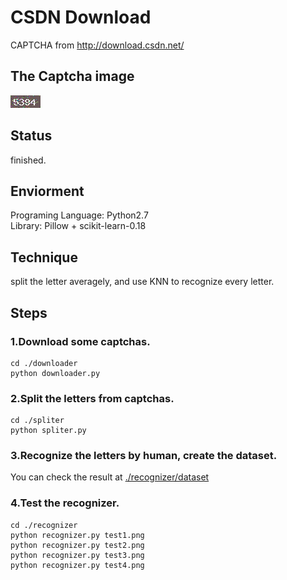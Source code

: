 # CSDN Download
CAPTCHA from http://download.csdn.net/

## The Captcha image
![](../csdn.png)  

## Status
finished.

## Enviorment
Programing Language: Python2.7  
Library: Pillow + scikit-learn-0.18

## Technique
split the letter averagely, and use KNN to recognize every letter.

## Steps
### 1.Download some captchas.
``` shell
cd ./downloader
python downloader.py
```
### 2.Split the letters from captchas.  
``` shell
cd ./spliter
python spliter.py
```
### 3.Recognize the letters by human, create the dataset.  
You can check the result at [./recognizer/dataset](./recognizer/dataset)

### 4.Test the recognizer.
```
cd ./recognizer
python recognizer.py test1.png
python recognizer.py test2.png
python recognizer.py test3.png
python recognizer.py test4.png
```
